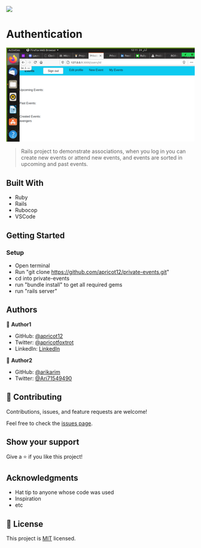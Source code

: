 ![](https://img.shields.io/badge/Microverse-blueviolet)

# Authentication

![screenshot](./screenshot/screen.png)


> Rails project to demonstrate associations, when you log in you can  create new events or attend new events, and events are sorted in upcoming and past events.

## Built With

- Ruby
- Rails
- Rubocop
- VSCode



## Getting Started

### Setup

- Open terminal
- Run "git clone https://github.com/apricot12/private-events.git"
- cd into private-events
- run "bundle install" to get all required gems
- run "rails server"

## Authors

👤 **Author1**

- GitHub: [@apricot12](https://github.com/apricot12)
- Twitter: [@apricotfoxtrot](https://twitter.com/apricotfoxtrot)
- LinkedIn: [LinkedIn](https://linkedin.com/in/aprikot-web)

👤 **Author2**

- GitHub: [@arikarim](https://github.com/arikarim)
- Twitter: [@Ari71549490](https://twitter.com/Ari71549490)

## 🤝 Contributing

Contributions, issues, and feature requests are welcome!

Feel free to check the [issues page](issues/).

## Show your support

Give a ⭐️ if you like this project!

## Acknowledgments

- Hat tip to anyone whose code was used
- Inspiration
- etc

## 📝 License

This project is [MIT](lic.url) licensed.